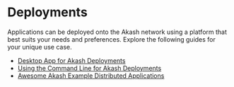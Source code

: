 # Deployments

Applications can be deployed onto the Akash network using a platform that best suits your needs and preferences. Explore the following guides for your unique use case.

* [Desktop App for Akash Deployments ](desktop-app/)
* [Using the Command Line for Akash Deployments ](cli/)
* [Awesome Akash Example Distributed Applications](apps-on-akash.md)
